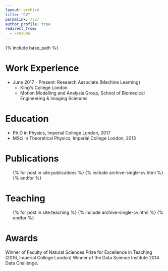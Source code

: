 ```yaml
---
layout: archive
title: "CV"
permalink: /cv/
author_profile: true
redirect_from:
  - /resume
---
```


{% include base_path %}

Work Experience
======
* June 2017 - Present: Research Associate (Machine Learning)
  * King's College London
  * Motion Modelling and Analysis Group, School of Biomedical Engineering & Imaging Sciences

Education
======
* Ph.D in Physics, Imperial College London, 2017
* MSci in Theoretical Physics, Imperial College London, 2013


Publications
======
  <ul>{% for post in site.publications %}
    {% include archive-single-cv.html %}
  {% endfor %}</ul>


Teaching
======
  <ul>{% for post in site.teaching %}
    {% include archive-single-cv.html %}
  {% endfor %}</ul>

Awards
======
Winner of Faculty of Natural Sciences Prize for Excellence in Teaching (2016, Imperial College London)
Winner of the Data Science Institute 2014 Data Challenge.
